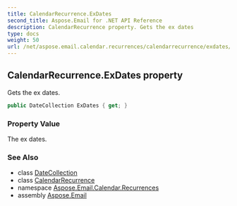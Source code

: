 ```yaml
---
title: CalendarRecurrence.ExDates
second_title: Aspose.Email for .NET API Reference
description: CalendarRecurrence property. Gets the ex dates
type: docs
weight: 50
url: /net/aspose.email.calendar.recurrences/calendarrecurrence/exdates/
---
```

## CalendarRecurrence.ExDates property

Gets the ex dates.

```csharp
public DateCollection ExDates { get; }
```

### Property Value

The ex dates.

### See Also

* class [DateCollection](../../datecollection/)
* class [CalendarRecurrence](../)
* namespace [Aspose.Email.Calendar.Recurrences](../../calendarrecurrence/)
* assembly [Aspose.Email](../../../)


